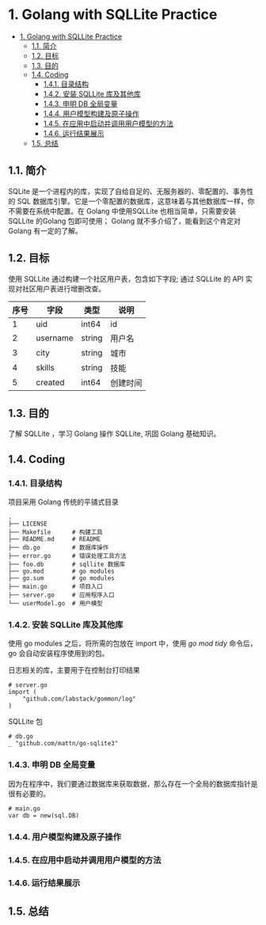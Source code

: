 # 1. Golang with SQLLite Practice

<!-- TOC -->

- [1. Golang with SQLLite Practice](#1-golang-with-sqllite-practice)
  - [1.1. 简介](#11-%e7%ae%80%e4%bb%8b)
  - [1.2. 目标](#12-%e7%9b%ae%e6%a0%87)
  - [1.3. 目的](#13-%e7%9b%ae%e7%9a%84)
  - [1.4. Coding](#14-coding)
    - [1.4.1. 目录结构](#141-%e7%9b%ae%e5%bd%95%e7%bb%93%e6%9e%84)
    - [1.4.2. 安装 SQLLite 库及其他库](#142-%e5%ae%89%e8%a3%85-sqllite-%e5%ba%93%e5%8f%8a%e5%85%b6%e4%bb%96%e5%ba%93)
    - [1.4.3. 申明 DB 全局变量](#143-%e7%94%b3%e6%98%8e-db-%e5%85%a8%e5%b1%80%e5%8f%98%e9%87%8f)
    - [1.4.4. 用户模型构建及原子操作](#144-%e7%94%a8%e6%88%b7%e6%a8%a1%e5%9e%8b%e6%9e%84%e5%bb%ba%e5%8f%8a%e5%8e%9f%e5%ad%90%e6%93%8d%e4%bd%9c)
    - [1.4.5. 在应用中启动并调用用户模型的方法](#145-%e5%9c%a8%e5%ba%94%e7%94%a8%e4%b8%ad%e5%90%af%e5%8a%a8%e5%b9%b6%e8%b0%83%e7%94%a8%e7%94%a8%e6%88%b7%e6%a8%a1%e5%9e%8b%e7%9a%84%e6%96%b9%e6%b3%95)
    - [1.4.6. 运行结果展示](#146-%e8%bf%90%e8%a1%8c%e7%bb%93%e6%9e%9c%e5%b1%95%e7%a4%ba)
  - [1.5. 总结](#15-%e6%80%bb%e7%bb%93)

<!-- /TOC -->

## 1.1. 简介

SQLite 是一个进程内的库，实现了自给自足的、无服务器的、零配置的、事务性的 SQL 数据库引擎。它是一个零配置的数据库，这意味着与其他数据库一样，你不需要在系统中配置。在 Golang 中使用SQLLite 也相当简单，只需要安装 SQLLite 的Golang  包即可使用；
Golang 就不多介绍了，能看到这个肯定对 Golang 有一定的了解。

## 1.2. 目标

使用 SQLLite 通过构建一个社区用户表，包含如下字段; 通过 SQLLite 的 API 实现对社区用户表进行增删改查。

| 序号 | 字段     | 类型   | 说明     |
| ---- | -------- | ------ | -------- |
| 1    | uid      | int64  | id       |
| 2    | username | string | 用户名   |
| 3    | city     | string | 城市     |
| 4    | skills   | string | 技能     |
| 5    | created  | int64  | 创建时间 |

## 1.3. 目的

了解 SQLLite ，学习 Golang 操作 SQLLite, 巩固 Golang 基础知识。

## 1.4. Coding

### 1.4.1. 目录结构

项目采用 Golang 传统的平铺式目录

```shell
.
├── LICENSE
├── Makefile      # 构建工具
├── README.md     # README
├── db.go         # 数据库操作
├── error.go      # 错误处理工具方法
├── foo.db        # sqllite 数据库
├── go.mod        # go modules
├── go.sum        # go modules
├── main.go       # 项目入口
├── server.go     # 应用程序入口
└── userModel.go  # 用户模型

```

### 1.4.2. 安装 SQLLite 库及其他库

使用 go modules 之后，将所需的包放在 import 中，使用 *go mod tidy* 命令后，go 会自动安装程序使用到的包。

 日志相关的库，主要用于在控制台打印结果
```golang
# server.go
import (
	"github.com/labstack/gommon/log"
)

```
SQLLite 包
```golang
# db.go
_ "github.com/mattn/go-sqlite3"
```

### 1.4.3. 申明 DB 全局变量

因为在程序中，我们要通过数据库来获取数据，那么存在一个全局的数据库指针是很有必要的。

```golang
# main.go
var db = new(sql.DB)
```

### 1.4.4. 用户模型构建及原子操作

### 1.4.5. 在应用中启动并调用用户模型的方法

### 1.4.6. 运行结果展示

## 1.5. 总结

